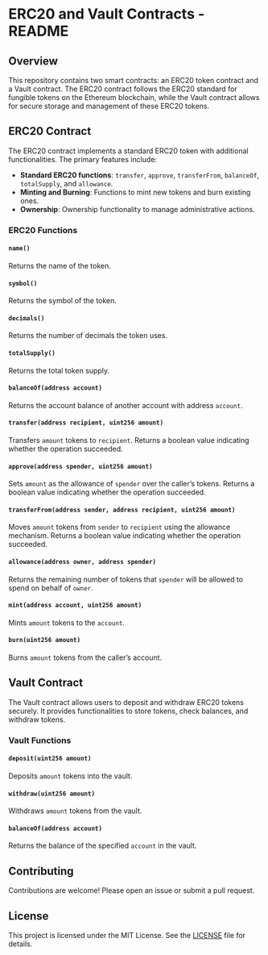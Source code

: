 # ERC20 and Vault Contracts - README

## Overview

This repository contains two smart contracts: an ERC20 token contract and a Vault contract. The ERC20 contract follows the ERC20 standard for fungible tokens on the Ethereum blockchain, while the Vault contract allows for secure storage and management of these ERC20 tokens.

## ERC20 Contract

The ERC20 contract implements a standard ERC20 token with additional functionalities. The primary features include:

- **Standard ERC20 functions**: `transfer`, `approve`, `transferFrom`, `balanceOf`, `totalSupply`, and `allowance`.
- **Minting and Burning**: Functions to mint new tokens and burn existing ones.
- **Ownership**: Ownership functionality to manage administrative actions.

### ERC20 Functions

#### `name()`
Returns the name of the token.

#### `symbol()`
Returns the symbol of the token.

#### `decimals()`
Returns the number of decimals the token uses.

#### `totalSupply()`
Returns the total token supply.

#### `balanceOf(address account)`
Returns the account balance of another account with address `account`.

#### `transfer(address recipient, uint256 amount)`
Transfers `amount` tokens to `recipient`. Returns a boolean value indicating whether the operation succeeded.

#### `approve(address spender, uint256 amount)`
Sets `amount` as the allowance of `spender` over the caller’s tokens. Returns a boolean value indicating whether the operation succeeded.

#### `transferFrom(address sender, address recipient, uint256 amount)`
Moves `amount` tokens from `sender` to `recipient` using the allowance mechanism. Returns a boolean value indicating whether the operation succeeded.

#### `allowance(address owner, address spender)`
Returns the remaining number of tokens that `spender` will be allowed to spend on behalf of `owner`.

#### `mint(address account, uint256 amount)`
Mints `amount` tokens to the `account`.

#### `burn(uint256 amount)`
Burns `amount` tokens from the caller’s account.

## Vault Contract

The Vault contract allows users to deposit and withdraw ERC20 tokens securely. It provides functionalities to store tokens, check balances, and withdraw tokens.

### Vault Functions

#### `deposit(uint256 amount)`
Deposits `amount` tokens into the vault.

#### `withdraw(uint256 amount)`
Withdraws `amount` tokens from the vault.

#### `balanceOf(address account)`
Returns the balance of the specified `account` in the vault.


## Contributing

Contributions are welcome! Please open an issue or submit a pull request.

## License

This project is licensed under the MIT License. See the [LICENSE](LICENSE) file for details.

